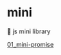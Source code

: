 # mini

🙌 js mini library

[01_mini-promise](https://github.com/iamzjt-front-end/mini/01_mini-promise/docs/index.md)

